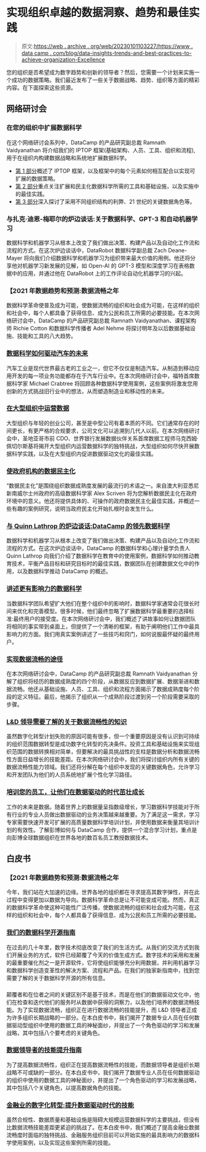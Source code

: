 # 实现组织卓越的数据洞察、趋势和最佳实践

> 原文:[https://web . archive . org/web/20230101103227/https://www . data camp . com/blog/data-insights-trends-and-best-practices-to-achieve-organization-Excellence](https://web.archive.org/web/20230101103227/https://www.datacamp.com/blog/data-insights-trends-and-best-practices-to-achieve-organizational-excellence)

您的组织是否希望成为数字趋势和创新的领导者？然后，您需要一个计划来实施一个成功的数据策略。我们最近发布了一些关于数据战略、趋势、组织等方面的精彩内容。在下面探索这些资源。

## 网络研讨会

### 在您的组织中扩展数据科学

在这个网络研讨会系列中，DataCamp 的产品研究副总裁 Ramnath Vaidyanathan 将介绍我们的 IPTOP 框架(基础架构、人员、工具、组织和流程),用于在组织内构建数据战略和系统地扩展数据科学。

*   [第 1 部分](https://web.archive.org/web/20220808020153/https://www.datacamp.com/resources/webinars/scaling-data-science-at-your-organization-part-1)概述了 IPTOP 框架，以及框架中的每个元素如何相互配合以实现可扩展的数据策略。
*   [第 2 部分](https://web.archive.org/web/20220808020153/https://www.datacamp.com/resources/webinars/webinar-scaling-data-science-at-your-organization-pt-2)重点关注扩展和民主化数据科学所需的工具和基础设施，以及实施中的最佳实践。
*   [第 3 部分](https://web.archive.org/web/20220808020153/https://www.datacamp.com/resources/webinars/organizing-teams-data-science-at-scale)深入探讨了采用不同组织结构的利弊、21 世纪的关键数据角色等。

### 与扎克·迪恩-梅耶尔的炉边谈话:关于数据科学、GPT-3 和自动机器学习

数据科学和机器学习从根本上改变了我们做出决策、构建产品以及自动化工作流和流程的方式。在这次炉边谈话中，DataRobot 数据科学副总裁 Zach Deane-Mayer 将向我们介绍数据科学和机器学习为组织带来最大价值的用例。他还将分享他对机器学习新发展的见解，如 Open-AI 的 GPT-3 模型和深度学习在表格数据中的应用，并通过他在 DataRobot 上的工作评论自动化机器学习的兴起。

### 【2021 年数据趋势和预测:数据流畅之年

数据科学革命使普及成为可能，使数据流畅的组织和社会成为可能，在这样的组织和社会中，每个人都具备了获得信息、成为公民和员工所需的必要技能。在本次网络研讨会中，DataCamp 的产品研究副总裁 Ramnath Vaidyanathan、课程架构师 Richie Cotton 和数据科学传播者 Adel Nehme 将探讨明年及以后数据基础设施、技能和工具的八大趋势。

### [数据科学如何驱动汽车的未来](https://web.archive.org/web/20220808020153/https://www.datacamp.com/resources/webinars/data-science-is-driving-the-future-of-automotive)

汽车工业是现代世界最古老的工业之一，但它不仅仅是制造汽车。从制造到移动应用开发的每一项业务功能都存在于汽车行业中。在本次网络研讨会中，福特首席数据科学家 Michael Crabtree 将回顾各种数据科学使用案例，这些案例将激发您用创新的方式挑战旧行业中的想法，从而塑造制造业和移动性的未来。

### [在大型组织中运营数据](https://web.archive.org/web/20220808020153/https://www.datacamp.com/resources/webinars/operationalizing-data-within-large-organizations)

大型组织与年轻的创业公司，甚至是中型公司有着本质的不同。它们通常存在的时间更长，有更严格的合规要求，公司文化可以追溯到几代人以前。在本次网络研讨会中，圣地亚哥市前 CDO、世界银行发展数据伙伴关系首席数据工程师马克西姆·佩切尔斯基将揭开大型组织内运营数据科学的独特挑战，大型组织如何尽快开展数据科学实践，以及在大型组织内促进数据驱动文化的最佳实践。

### [使政府机构的数据民主化](https://web.archive.org/web/20220808020153/https://www.datacamp.com/resources/webinars/democratizing-data-in-government-agencies)

“数据民主化”是围绕组织数据成熟度发展的最流行的术语之一。来自澳大利亚悉尼新南威尔士州政府的高级数据科学家 Alex Scriven 将为您解析数据民主化在政府环境中的意义。他还将提供具体的、可操作的政府数据民主化最佳实践，并概述一些有趣的案例研究，说明当政府民主化开始扎根时会发生什么。

### [与 Quinn Lathrop 的炉边谈话:DataCamp 的领先数据科学](https://web.archive.org/web/20220808020153/https://www.datacamp.com/resources/webinars/fireside-chat-with-quinn-lathrop-leading-data-science-at-datacamp)

数据科学和机器学习从根本上改变了我们做出决策、构建产品以及自动化工作流和流程的方式。在这次炉边谈话中，DataCamp 的数据科学和心理计量学负责人 Quinn Lathrop 向我们介绍了数据科学在教育中的使用案例，数据科学如何推动教育技术，平衡产品目标和研究目标时的最佳实践，数据团队在创建数据文化中的作用，以及数据科学推动 DataCamp 的概述。

### [讲述更有影响力的数据科学](https://web.archive.org/web/20220808020153/https://www.datacamp.com/resources/webinars/storytelling-for-impactful-data-science)

当数据科学团队希望扩大他们在整个组织中的影响时，数据科学家通常会花很长时间来优化和完善模型。很多时候，他们最终忽略了扩展数据科学最重要的选择标准:最终用户的接受度。在本次网络研讨会中，我们概述了讲故事如何让数据团队将相同的事实带到桌面上，但提供了一个清晰的框架，有助于阐明他们工作中最具影响力的方面。我们用真实案例讲述了一些技巧和窍门，如何说服最怀疑的最终用户。

### [实现数据流畅的途径](https://web.archive.org/web/20220808020153/https://www.datacamp.com/resources/webinars/path-to-data-fluency)

在本次网络研讨会中，DataCamp 的产品研究副总裁 Ramnath Vaidyanathan 分解了组织将经历的数据成熟度的四个阶段，从数据反应到数据扩展、数据渐进和数据流畅。他还从基础设施、人员、工具、组织和流程方面揭示了数据成熟度每个阶段的定义特征。最后，他揭示了组织从一个成熟阶段过渡到另一个阶段需要采取的步骤。

### [L&D 领导需要了解的关于数据流畅性的知识](https://web.archive.org/web/20220808020153/https://www.datacamp.com/resources/webinars/l-and-d-leaders-data-fluency)

虽然数字化转型计划失败的原因可能有很多，但一个重要原因是没有认识到可持续的组织范围数据转型是成功数字化转型的先决条件。投资工具和基础设施来实现组织范围的数据转换相对简单，但要解决的最具挑战性的支柱是数据分析和数据流畅性方面日益增长的技能差距。在本次网络研讨会中，我们将探讨组织内所有关键的数据流畅性能力领域。我们还将分解在每个组织中发现的关键数据角色，允许学习和开发团队为他们的人员系统地扩展个性化学习路径。

### [培训您的员工，让他们在数据驱动的时代茁壮成长](https://web.archive.org/web/20220808020153/https://www.datacamp.com/resources/webinars/thrive-in-a-data-driven-age)

工作的未来是数据。随着世界上的数据量呈指数级增长，学习数据科学技能对于所有行业的专业人员做出数据驱动的业务决策越来越重要。为了满足这一需求，学习专家需要快速开发可扩展的高质量数据科学培训计划，并使用数据来衡量其培训计划的有效性。了解彭博如何与 DataCamp 合作，提供一个混合学习计划，重点是向彭博全球数据组织在世界各地的数百名员工教授数据技术。

## 白皮书

### 【2021 年数据趋势和预测:数据流畅之年

今年，我们站在大加速的边缘。世界各地的组织都在寻求提高其数字弹性，并在此过程中变得更加以数据为导向。数据科学革命总是让不可能变成可能。然而，真正的数据科学革命使这种可能性广泛传播，使数据流畅的组织和社会成为可能，在这样的组织和社会中，每个人都具备了获得信息、成为公民和员工所需的必要技能。

### [我们的数据科学开源指南](https://web.archive.org/web/20220808020153/https://www.datacamp.com/resources/whitepapers/our-guide-to-open-source-in-data-science)

在过去的几十年里，数字技术彻底改变了我们的生活方式。从我们的交流方式到我们开展业务的方式，软件已经颠覆了今天的价值生成方式。数字技术的采用和发展的最重要催化剂之一是开源软件，它将使组织能够充分利用数据，并利用机器学习和数据科学创造变革性的解决方案、流程和产品。在我们的独家新指南中，找到您需要了解的关于数据科学开源的所有信息。

### 

颠覆者和在位者之间的关键区别不是基于技术，而是在他们的数据驱动文化中，他们在检查和迭代他们的服务时从数据中获得的洞察力，以及他们培养的数据流畅技能。为了实现数据流畅，组织正在进行数据流畅的技能提升，而 L&D 领导者正成为许多组织长期战略的一部分。在本白皮书中，我们揭开了数据专业人员在任何数据驱动型组织中使用的数据工具的神秘面纱，并提出了一个角色驱动的学习和发展战略，其中包括八个要考虑的关键角色。

### [数据领导者的技能提升指南](https://web.archive.org/web/20220808020153/https://www.datacamp.com/resources/whitepapers/data-leaders-guide-to-upskilling)

为了提高数据流畅性，组织正在提高数据流畅性的技能，而数据领导者是组织长期战略不可或缺的一部分。在本白皮书中，我们揭开了数据专业人员在任何数据驱动的组织中使用的数据工具的神秘面纱，并提出了一个角色驱动的学习和发展战略，其中包括八个关键角色，以提高数据角色的技能。

### [金融业的数字化转型:提升数据驱动时代的技能](https://web.archive.org/web/20220808020153/https://www.datacamp.com/resources/whitepapers/digital-transformation-in-finance)

虽然合规性、数据质量和基础设施是阻碍大规模运营数据科学的主要挑战，但没有比数据流畅技能差距更紧迫的挑战了。在本白皮书中，我们概述了提高金融业数据流畅度时面临的独特挑战、金融服务组织目前可以开始实施的最具影响力的数据科学使用案例，以及实现这些案例所需的技能。